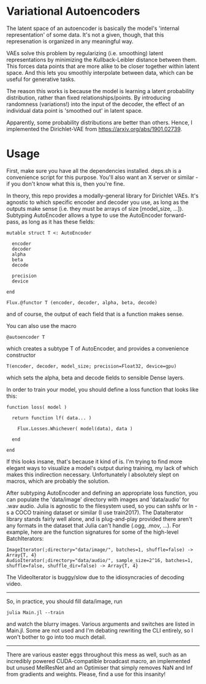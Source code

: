 # Variational Autoencoders
The latent space of an autoencoder is basically the model's 'internal representation' of some data. It's not a given, though, that this represenation is organized in any meaningful way. 

VAEs solve this problem by regularizing (i.e. smoothing) latent representations by minimizing the Kullback-Leibler distance between them. This forces data points that are more alike to be closer together within latent space. And this lets you smoothly interpolate between data, which can be useful for generative tasks.

The reason this works is because the model is learning a latent probability distribution, rather than fixed relationships/points. By introducing randomness (variations!) into the input of the decoder, the effect of an individual data point is 'smoothed out' in latent space. 

Apparently, some probability distributions are better than others. Hence, I implemented the Dirichlet-VAE from https://arxiv.org/abs/1901.02739. 

# Usage

First, make sure you have all the dependencies installed. deps.sh is a convenience script for this purpose. You'll also want an X server or similar - if you don't know what this is, then you're fine. 

In theory, this repo provides a modally-general library for Dirichlet VAEs. It's agnostic to which specific encoder and decoder you use, as long as the outputs make sense (i.e. they must be arrays of size [model_size, ...]). Subtyping AutoEncoder allows a type to use the AutoEncoder forward-pass, as long as it has these fields:

```
mutable struct T <: AutoEncoder

  encoder
  decoder
  alpha
  beta
  decode

  precision
  device
    
end

Flux.@functor T (encoder, decoder, alpha, beta, decode)

```

and of course, the output of each field that is a function makes sense. 

You can also use the macro

```
@autoencoder T
```

which creates a subtype T of AutoEncoder, and provides a convenience constructor 

```
T(encoder, decoder, model_size; precision=Float32, device=gpu)
```

which sets the alpha, beta and decode fields to sensible Dense layers. 

In order to train your model, you should define a loss function that looks like this:

```
function loss( model )

  return function lf( data... )
  
    Flux.Losses.Whichever( model(data), data )
  
  end

end
```

If this looks insane, that's because it kind of is. I'm trying to find more elegant ways to visualize a model's output during training, my lack of which makes this indirection necessary. Unfortunately I absolutely slept on macros, which are probably the solution. 

After subtyping AutoEncoder and defining an appropriate loss function, you can populate the 'data/image' directory with images and 'data/audio' for .wav audio. Julia is agnostic to the filesystem used, so you can sshfs or ln -s a COCO training dataset or similar (I use train2017). The DataIterator library stands fairly well alone, and is plug-and-play provided there aren't any formats in the dataset that Julia can't handle (.ogg, .mov, ...). For example, here are the function signatures for some of the high-level BatchIterators:

```
ImageIterator(;directory="data/image/", batches=1, shuffle=false) -> Array{T, 4}
AudioIterator(;directory="data/audio/", sample_size=2^16, batches=1, shuffle=false, shuffle_dir=false) -> Array{T, 4}
```

The VideoIterator is buggy/slow due to the idiosyncracies of decoding video.

---

So, in practice, you should fill data/image, run 

```
julia Main.jl --train
```

and watch the blurry images. Various arguments and switches are listed in Main.jl. Some are not used and I'm debating rewriting the CLI entirely, so I won't bother to go into too much detail. 

---

There are various easter eggs throughout this mess as well, such as an incredibly powered CUDA-compatible broadcast macro, an implemented but unused MelResNet and an Optimiser that simply removes NaN and Inf from gradients and weights. Please, find a use for this insanity!
